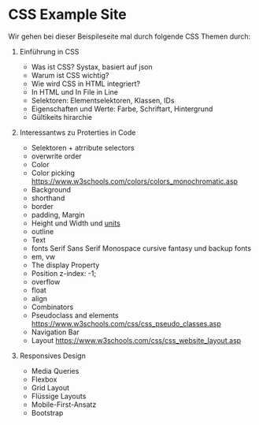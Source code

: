 # CSS Example Site
Wir gehen bei dieser Beispileseite mal durch folgende CSS Themen durch:


1. Einführung in CSS
    - Was ist CSS?
        Systax, basiert auf json
    - Warum ist CSS wichtig?
    - Wie wird CSS in HTML integriert?
    - In HTML und In File in Line
    - Selektoren: Elementselektoren, Klassen, IDs
    - Eigenschaften und Werte: Farbe, Schriftart, Hintergrund
    - Gültikeits hirarchie
1. Interessantws zu Proterties in Code
    - Selektoren + atrribute selectors
    - overwrite order
    - Color
    - Color picking https://www.w3schools.com/colors/colors_monochromatic.asp
    - Background
    - shorthand
    - border
    - padding, Margin
    - Height und Width und [units](https://www.w3schools.com/css/css_units.asp)
    - outline
    - Text
    - fonts Serif Sans Serif Monospace cursive fantasy und backup fonts
    - em, vw
    - The display Property
    - Position
    z-index: -1;
    - overflow
    - float
    - align
    - Combinators
    - Pseudoclass and elements https://www.w3schools.com/css/css_pseudo_classes.asp
    - Navigation Bar
    - Layout https://www.w3schools.com/css/css_website_layout.asp




1. Responsives Design
    - Media Queries
    - Flexbox
    - Grid Layout
    - Flüssige Layouts
    - Mobile-First-Ansatz
    - Bootstrap
